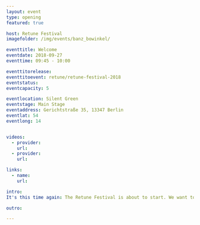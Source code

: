 ```yaml
---
layout: event
type: opening
featured: true

host: Retune Festival
imagefolder: /img/events/banz_bowinkel/

eventtitle: Welcome
eventdate: 2018-09-27
eventtime: 09:45 - 10:00

eventtitorelease:
eventtitoevent: retune/retune-festival-2018
eventstatus:
eventcapacity: 5

eventlocation: Silent Green
eventstage: Main Stage
eventaddress: Gerichtstraße 35, 13347 Berlin
eventlat: 54
eventlong: 14


videos:
  - provider:
    url:
  - provider:
    url:

links:
  - name:
    url:

intro:
It's this time again: The Retune Festival is about to start. We want to welcome everyone to the first day of the festival and introduce you to our wonderful moderators, Alex Wolf, Fernanda Parente and Chrisitan Zöllner. After a short introduction into the program, they will take over the stage and guide you throughout the day.

outro:

---
```

